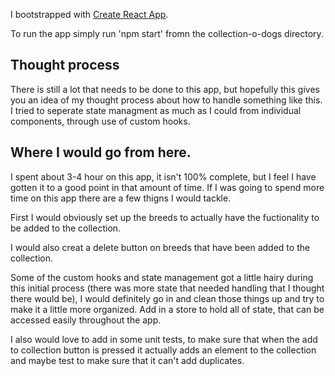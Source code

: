 I bootstrapped with [Create React App](https://github.com/facebook/create-react-app).

To run the app simply run 'npm start' fromn the collection-o-dogs directory.

## Thought process

There is still a lot that needs to be done to this app, but hopefully this gives you an idea of my thought process about how to handle something like this. I tried to seperate state managment as much as I could from individual components, through use of custom hooks.

## Where I would go from here.

I spent about 3-4 hour on this app, it isn't 100% complete, but I feel I have gotten it to a good point in that amount of time. If I was going to spend more time on this app there are a few thigns I would tackle.

First I would obviously set up the breeds to actually have the fuctionality to be added to the collection.

I would also creat a delete button on breeds that have been added to the collection.

Some of the custom hooks and state management got a little hairy during this initial process (there was more state that needed handling that I thought there would be), I would definitely go in and clean those things up and try to make it a little more organized. Add in a store to hold all of state, that can be accessed easily throughout the app.

I also would love to add in some unit tests, to make sure that when the add to collection button is pressed it actually adds an element to the collection and maybe test to make sure that it can't add duplicates.
